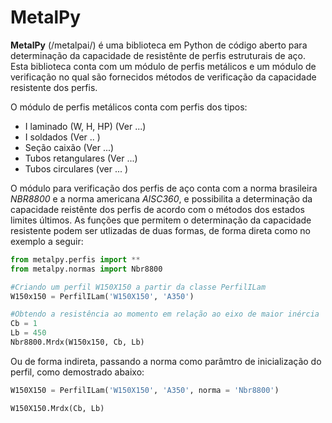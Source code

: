 MetalPy
=======

**MetalPy** (/metalpai/) é uma biblioteca em Python de código aberto para 
determinação da capacidade de resistênte de perfis estruturais de aço. Esta biblioteca
conta com um módulo de perfis metálicos e um módulo de verificação no qual são fornecidos
métodos de verificação da capacidade resistente dos perfis.

O módulo de perfis metálicos conta com perfis dos tipos:

 * I laminado (W, H, HP) (Ver ...)
 * I soldados (Ver .. )
 * Seção caixão (Ver ...)
 * Tubos retangulares (Ver ...)
 * Tubos circulares (ver ... )

O módulo para verificação dos perfis de aço conta com a norma brasileira *NBR8800* e 
a norma americana *AISC360*, e possibilita a determinação da capacidade reistênte 
dos perfis de acordo com o métodos dos estados limites últimos. As funções que permitem
o determinação da capacidade resistente podem ser utlizadas de duas formas, de forma direta
como no exemplo a seguir:

~~~python
from metalpy.perfis import **
from metalpy.normas import Nbr8800

#Criando um perfil W150X150 a partir da classe PerfilILam
W150x150 = PerfilILam('W150X150', 'A350')

#Obtendo a resistência ao momento em relação ao eixo de maior inércia
Cb = 1
Lb = 450
Nbr8800.Mrdx(W150x150, Cb, Lb)
~~~~

Ou de forma indireta, passando a norma como parâmtro de inicialização do perfil,
como demostrado abaixo:

~~~python
W150X150 = PerfilILam('W150X150', 'A350', norma = 'Nbr8800')

W150X150.Mrdx(Cb, Lb)
~~~
